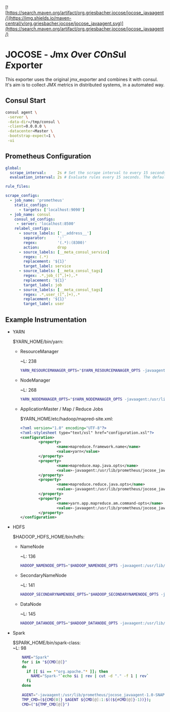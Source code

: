 [![https://search.maven.org/artifact/org.griesbacher.jocose/jocose_javaagent/](https://img.shields.io/maven-central/v/org.griesbacher.jocose/jocose_javaagent.svg)](https://search.maven.org/artifact/org.griesbacher.jocose/jocose_javaagent/)

JOCOSE - *J*mx *O*ver *CO*n*S*ul *E*xporter
======
This exporter uses the original jmx_exporter and combines it with consul.
It's aim is to collect JMX metrics in distributed systems, in a automated way.

## Consul Start
```` bash
consul agent \
 -server \
 -data-dir=/tmp/consul \
 -client=0.0.0.0 \
 -datacenter=Master \
 -bootstrap-expect=1 \
 -ui
````

## Prometheus Configuration
``` yaml
global:
  scrape_interval:     2s # Set the scrape interval to every 15 seconds. Default is every 1 minute.
  evaluation_interval: 2s # Evaluate rules every 15 seconds. The default is every 1 minute.

rule_files:

scrape_configs:
  - job_name: 'prometheus'
    static_configs:
      - targets: ['localhost:9090']
  - job_name: consul
    consul_sd_configs:
     - server: 'localhost:8500'
    relabel_configs:
      - source_labels: ['__address__']
        separator:     ':'
        regex:         '(.*):(8300)'
        action:        drop
      - source_labels: [__meta_consul_service]
        regex: (.*)
        replacement: '${1}'
        target_label: service
      - source_labels: [__meta_consul_tags]
        regex: .*,job_([^,]+),.*
        replacement: '${1}'
        target_label: job
      - source_labels: [__meta_consul_tags]
        regex: .*,user_([^,]+),.*
        replacement: '${1}'
        target_label: user
```

## Example Instrumentation
- YARN
    
    $YARN_HOME/bin/yarn:
    - ResourceManager
    
        ~L: 238
        ``` bash
        YARN_RESOURCEMANAGER_OPTS="$YARN_RESOURCEMANAGER_OPTS -javaagent:/usr/lib/prometheus/jocose_javaagent-1.0-SNAPSHOT.jar=-H0.0.0.0,-sResourceManager,-cfile:///usr/lib/prometheus/jocose.yml"
        ```
    - NodeManager
    
        ~L: 268
        ``` bash
        YARN_NODEMANAGER_OPTS="$YARN_NODEMANAGER_OPTS -javaagent:/usr/lib/prometheus/jocose_javaagent-1.0-SNAPSHOT.jar=-H0.0.0.0,-sNodeManager,-cfile:///usr/lib/prometheus/jocose.yml"
        ```
    - ApplicationMaster / Map / Reduce Jobs
        
        $YARN_HOME/etc/hadoop/mapred-site.xml:
        ```xml
        <?xml version="1.0" encoding="UTF-8"?>
        <?xml-stylesheet type="text/xsl" href="configuration.xsl"?>
        <configuration>
                <property>
                        <name>mapreduce.framework.name</name>
                        <value>yarn</value>
                </property>
                <property>
                        <name>mapreduce.map.java.opts</name>
                        <value>-javaagent:/usr/lib/prometheus/jocose_javaagent-1.0-SNAPSHOT.jar=-H0.0.0.0,-sMap,-cfile:///usr/lib/prometheus/jocose.yml</value>
                </property>
                <property>
                        <name>mapreduce.reduce.java.opts</name>
                        <value>-javaagent:/usr/lib/prometheus/jocose_javaagent-1.0-SNAPSHOT.jar=-H0.0.0.0,-sReduce,-cfile:///usr/lib/prometheus/jocose.yml</value>
                </property>
                <property>
                        <name>yarn.app.mapreduce.am.command-opts</name>
                        <value>-javaagent:/usr/lib/prometheus/jocose_javaagent-1.0-SNAPSHOT.jar=-H0.0.0.0,-sAppMaster,-cfile:///usr/lib/prometheus/jocose.yml</value>
                </property>
        </configuration>
        ```
- HDFS

    $HADOOP_HDFS_HOME/bin/hdfs:
    - NameNode
    
        ~L: 136
        ```bash
        HADOOP_NAMENODE_OPTS="$HADOOP_NAMENODE_OPTS -javaagent:/usr/lib/prometheus/jocose_javaagent-1.0-SNAPSHOT.jar=-H0.0.0.0,-sNameNode,-cfile:///usr/lib/prometheus/jocose.yml"
        ```
    - SecondaryNameNode
    
        ~L: 141
        ```bash
        HADOOP_SECONDARYNAMENODE_OPTS="$HADOOP_SECONDARYNAMENODE_OPTS -javaagent:/usr/lib/prometheus/jocose_javaagent-1.0-SNAPSHOT.jar=-H0.0.0.0,-sSecondaryNameNode,-cfile:///usr/lib/prometheus/jocose.yml"
        ```
    - DataNode
    
        ~L: 145
        ```bash
        HADOOP_DATANODE_OPTS="$HADOOP_DATANODE_OPTS -javaagent:/usr/lib/prometheus/jocose_javaagent-1.0-SNAPSHOT.jar=-H0.0.0.0,-sDataNode,-cfile:///usr/lib/prometheus/jocose.yml"
        ```
- Spark
    
    $SPARK_HOME/bin/spark-class:  
    ~L: 98
    ``` bash
        NAME="Spark"
        for i in "${CMD[@]}"
        do
          if [[ $i == *"org.apache."* ]]; then
            NAME="Spark-"`echo $i | rev | cut -d "." -f 1 | rev`
          fi
        done
        
        AGENT="-javaagent:/usr/lib/prometheus/jocose_javaagent-1.0-SNAPSHOT.jar=-H0.0.0.0,-s$NAME,-cfile:///usr/lib/prometheus/jocose.yml"
        TMP_CMD=(${CMD[0]} $AGENT ${CMD[@]:1:$((${#CMD[@]}-1))});
        CMD=("${TMP_CMD[@]}")
    ```
